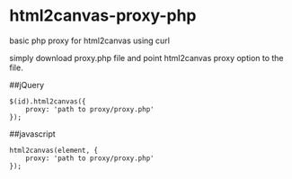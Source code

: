 html2canvas-proxy-php
=====================

basic php proxy for html2canvas using curl


simply download proxy.php file and point html2canvas proxy option to the file.

##jQuery

    $(id).html2canvas({
        proxy: 'path to proxy/proxy.php'
    });

##javascript

    html2canvas(element, {
        proxy: 'path to proxy/proxy.php'
    });

